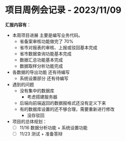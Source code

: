 # 项目周例会记录 - 2023/11/09

**汇报内容有**：

+ 本周项目进展
    主要是编写业务代码。
    + 省备案审核功能做完了 70%
    + 省市对报表的审核、上报或驳回基本完成
    + 省市数据查询功能基本完成
    + 数据汇总功能基本完成
    + 数据取样分析功能完成
+ 各数据的导出功能 还有待编写
    + 系统设置部分 还有待编写
+ 遇到的问题
    + 没有集中的数据库
        + 考虑搭建服务器
    + 后端向前端返回的数据报格式还没有定义下来
    + 有的数据库设置的还不够合理，需要重新进行修改
        + 没存驳回
+ 项目的总体规划：
    + [ ] 11/16 数据分析功能 + 系统设置功能
    + [ ] 11/23 测试 + 准备答辩 

